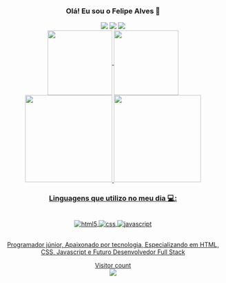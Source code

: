 <div style="displainy: inline_block; "background-color: #e6e6e6; padding: 20px; border-radius: 10px; margin: 20px 0; display: flex;" align="center">
  
### Olá! Eu sou o Felipe Alves 👋
</div>

<div align=center> 
  <a href="https://www.instagram.com/itz._felipe1/" target="_blank"><img src="https://img.shields.io/badge/-Instagram-%23E4405F?style=for-the-badge&logo=instagram&logoColor=white" target="_blank"></a>
  <a href="" target="_blank"><img src="https://img.shields.io/badge/Gmail-D14836?style=for-the-badge&logo=gmail&logoColor=white" target="_blank"></a>
  <a href="" target="_blank"><img src="https://img.shields.io/badge/-LinkedIn-%230077B5?style=for-the-badge&logo=linkedin&logoColor=white" target="_blank"></a>
</div>

<div style="display: flex" align=center>
  <a href="https://github.com/fexz0/github-readme-stats">
    <img height=150 align="center" src="https://github-readme-stats.vercel.app/api?username=fexz0&show_icons=true&theme=radical&card_width=300" />
    <img height=150 align="center" src="https://github-readme-stats.vercel.app/api/top-langs?username=fexz0&theme=radical&layout=compact&langs_count=8&card_width=300" />
    <img height=202 src="https://github-profile-trophy.vercel.app/?username=fexz0&theme=radical&no-frame=true&title=Stars,Followers,Commits&column=-1"/>
    <img height=202 src="https://github-readme-streak-stats-git-main-davids-projects-ad77adcc.vercel.app/?user=fexz0&theme=radical"/>
</div>

<div style="displainy: inline_block; "background-color: #e6e6e6; padding: 20px; border-radius: 10px; margin: 20px 0; display: flex;" align="center">

### Linguagens que utilizo no meu dia 💻:
</div>
<div style="displainy: inline_block; style="background-color: #e6e6e6; padding: 20px; border-radius: 10px; margin: 20px 0; display: flex;" align="center"><br>
  <img align="center" alt="html5" src="https://img.shields.io/badge/HTML5-E34F26?style=for-the-badge&logo=html5&logoColor=white">
  <img align="center" alt="css" src="https://img.shields.io/badge/CSS-239120?&style=for-the-badge&logo=css3&logoColor=white">
  <img align="center" alt="javascript" src="https://img.shields.io/badge/JavaScript-F7DF1E?style=for-the-badge&logo=javascript&logoColor=black">
</div><br>

<div style="displainy: inline_block; "background-color: #e6e6e6; padding: 20px; border-radius: 10px; margin: 20px 0; display: flex;" align="center">

Programador júnior, Apaixonado por tecnologia, Especializando em HTML, CSS, Javascript e Futuro Desenvolvedor Full Stack
</div>

<p align="center">
  Visitor count<br>
  <img src="https://profile-counter.glitch.me/fexz0/count.svg" />
</p>
